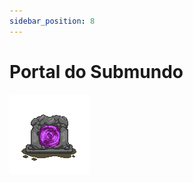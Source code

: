 ```yaml
---
sidebar_position: 8
---
```


# Portal do Submundo
![Portal do Submundo](https://raw.githubusercontent.com/Orna-Brasil/Assets/main/Edificios/Underworld_Portal.webp)